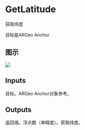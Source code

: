 # GetLatitude

获取纬度

目标是ARGeo Anchor

## 图示

![]($-20221218-17564973.png)

## Inputs

目标。ARGeo Anchor对象参考。 

## Outputs

返回值。浮点数（单精度）。获取纬度。
